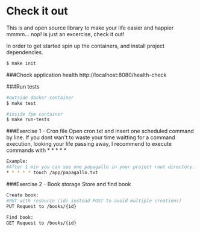 # Check it out
This is and open source library to make your life easier and happier mmmm... nop! is just an excercise, check it out!

In order to get started spin up the containers, and install project dependencies.

```bash
$ make init
```
###Check application health
http://localhost:8080/health-check

###Run tests
```bash
#outside docker container
$ make test

#inside fpm container
$ make run-tests
```

###Exercise 1 - Cron file
Open cron.txt and insert one scheduled command by line. If you dont wan't to waste your time waitting for a command execution, looking your life passing away, I recommend to execute commands with * * * * *
```bash
Example:
#After 1 min you can see one papagallo in your project root directory.
* * * * * touch /app/papagallo.txt 
```

###Exercise 2 - Book storage
Store and find book

```bash
Create book:
#PUT with resource (id) instead POST to avoid multiple creations)
PUT Request to /books/{id}
 
Find book:
GET Request to /books/{id}

```


